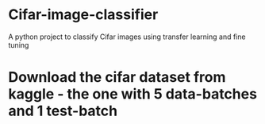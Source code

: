 # Cifar-image-classifier
A python project to classify Cifar images using transfer learning and fine tuning
# Download the cifar dataset from kaggle - the one with 5 data-batches and 1 test-batch
